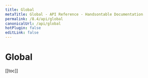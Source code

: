 ```yaml
---
title: Global
metaTitle: Global - API Reference - Handsontable Documentation
permalink: /8.4/api/global
canonicalUrl: /api/global
hotPlugin: false
editLink: false
---
```


# Global

[[toc]]

